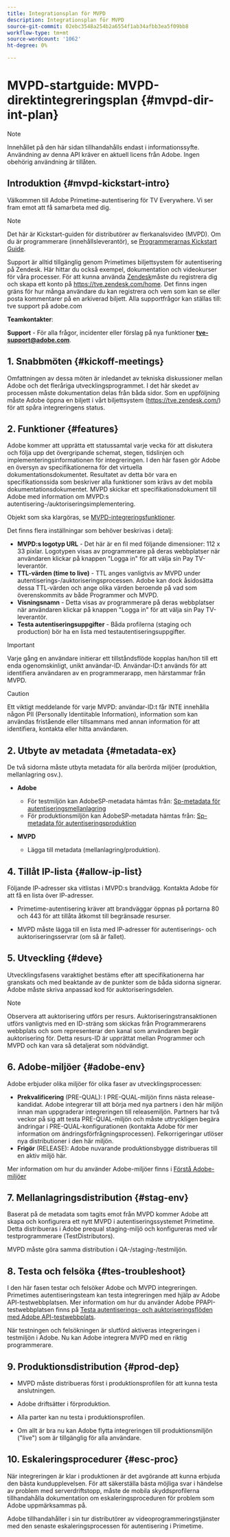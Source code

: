 ```yaml
---
title: Integrationsplan för MVPD
description: Integrationsplan för MVPD
source-git-commit: 02ebc3548a254b2a6554f1ab34afbb3ea5f09bb8
workflow-type: tm+mt
source-wordcount: '1062'
ht-degree: 0%

---
```


# MVPD-startguide: MVPD-direktintegreringsplan {#mvpd-dir-int-plan}

>[!NOTE]
>
>Innehållet på den här sidan tillhandahålls endast i informationssyfte. Användning av denna API kräver en aktuell licens från Adobe. Ingen obehörig användning är tillåten.

## Introduktion {#mvpd-kickstart-intro}

Välkommen till Adobe Primetime-autentisering för TV Everywhere.  Vi ser fram emot att få samarbeta med dig.

>[!NOTE]
>
>Det här är Kickstart-guiden för distributörer av flerkanalsvideo (MVPD). Om du är programmerare (innehållsleverantör), se [Programmerarnas Kickstart Guide](/help/authentication/programmer-kickstart-guide.md).

Support är alltid tillgänglig genom Primetimes biljettsystem för autentisering på Zendesk. Här hittar du också exempel, dokumentation och videokurser för våra processer. För att kunna använda [Zendesk](https://adobeprimetime.zendesk.com/)måste du registrera dig och skapa ett konto på https://tve.zendesk.com/home. Det finns ingen gräns för hur många användare du kan registrera och vem som kan se eller posta kommentarer på en arkiverad biljett. Alla supportfrågor kan ställas till: tve support på adobe.com

**Teamkontakter**:

**Support** - För alla frågor, incidenter eller förslag på nya funktioner **tve-support@adobe.com**.

## 1. Snabbmöten {#kickoff-meetings}

Omfattningen av dessa möten är inledandet av tekniska diskussioner mellan Adobe och det fleråriga utvecklingsprogrammet. I det här skedet av processen måste dokumentation delas från båda sidor. Som en uppföljning måste Adobe öppna en biljett i vårt biljettsystem (https://tve.zendesk.com/) för att spåra integreringens status.

## 2. Funktioner {#features}

Adobe kommer att upprätta ett statussamtal varje vecka för att diskutera och följa upp det övergripande schemat, stegen, tidslinjen och implementeringsinformationen för integreringen. I den här fasen gör Adobe en översyn av specifikationerna för det virtuella dokumentationsdokumentet. Resultatet av detta bör vara en specifikationssida som beskriver alla funktioner som krävs av det mobila dokumentationsdokumentet. MVPD skickar ett specifikationsdokument till Adobe med information om MVPD:s autentisering-/auktoriseringsimplementering.

Objekt som ska klargöras, se [MVPD-integreringsfunktioner](/help/authentication/mvpd-integr-features.md).

Det finns flera inställningar som behöver beskrivas i detalj:

* **MVPD:s logotyp URL** - Det här är en fil med följande dimensioner: 112 x 33 pixlar. Logotypen visas av programmerare på deras webbplatser när användaren klickar på knappen &quot;Logga in&quot; för att välja sin Pay TV-leverantör.
* **TTL-värden (time to live)** - TTL anges vanligtvis av MVPD under autentiserings-/auktoriseringsprocessen. Adobe kan dock åsidosätta dessa TTL-värden och ange olika värden beroende på vad som överenskommits av både Programmer och MVPD.
* **Visningsnamn** - Detta visas av programmerare på deras webbplatser när användaren klickar på knappen &quot;Logga in&quot; för att välja sin Pay TV-leverantör.
* **Testa autentiseringsuppgifter** - Båda profilerna (staging och production) bör ha en lista med testautentiseringsuppgifter.

>[!IMPORTANT]
>
>Varje gång en användare initierar ett tillståndsflöde kopplas han/hon till ett enda ogenomskinligt, unikt användar-ID.  Användar-ID:t används för att identifiera användaren av en programmerarapp, men härstammar från MVPD.

>[!CAUTION]
>
>Ett viktigt meddelande för varje MVPD: användar-ID:t får INTE innehålla någon PII (Personally Identiitable Information), information som kan användas fristående eller tillsammans med annan information för att identifiera, kontakta eller hitta användaren.

## 2. Utbyte av metadata {#metadata-ex}

De två sidorna måste utbyta metadata för alla berörda miljöer (produktion, mellanlagring osv.).

* **Adobe**
   * För testmiljön kan AdobeSP-metadata hämtas från: [Sp-metadata för autentiseringsmellanlagring](https://sp.auth-staging.adobe.com/sp/metadata)
   * För produktionsmiljön kan AdobeSP-metadata hämtas från: [Sp-metadata för autentiseringsproduktion](https://sp.auth.adobe.com/sp/metadata)

* **MVPD**
   * Lägga till metadata (mellanlagring/produktion).

## 4. Tillåt IP-lista {#allow-ip-list}

Följande IP-adresser ska vitlistas i MVPD:s brandvägg. Kontakta Adobe för att få en lista över IP-adresser.

* Primetime-autentisering kräver att brandväggar öppnas på portarna 80 och 443 för att tillåta åtkomst till begränsade resurser.

* MVPD måste lägga till en lista med IP-adresser för autentiserings- och auktoriseringsservrar (om så är fallet).

## 5. Utveckling {#deve}

Utvecklingsfasens varaktighet bestäms efter att specifikationerna har granskats och med beaktande av de punkter som de båda sidorna signerar. Adobe måste skriva anpassad kod för auktoriseringsdelen.

>[!NOTE]
>
>Observera att auktorisering utförs per resurs. Auktoriseringstransaktionen utförs vanligtvis med en ID-sträng som skickas från Programmerarens webbplats och som representerar den kanal som användaren begär auktorisering för. Detta resurs-ID är upprättat mellan Programmer och MVPD och kan vara så detaljerat som nödvändigt.

## 6. Adobe-miljöer {#adobe-env}

Adobe erbjuder olika miljöer för olika faser av utvecklingsprocessen:

* **Prekvalificering** (PRE-QUAL): I PRE-QUAL-miljön finns nästa release-kandidat. Adobe integrerar till att börja med nya partners i den här miljön innan man uppgraderar integreringen till releasemiljön. Partners har två veckor på sig att testa PRE-QUAL-miljön och måste uttryckligen begära ändringar i PRE-QUAL-konfigurationen (kontakta Adobe för mer information om ändringsförfrågningsprocessen). Felkorrigeringar utlöser nya distributioner i den här miljön.
* **Frigör** (RELEASE): Adobe nuvarande produktionsbygge distribueras till en aktiv miljö här.

Mer information om hur du använder Adobe-miljöer finns i [Förstå Adobe-miljöer](/help/authentication/understanding-the-adobe-environments.md)

## 7. Mellanlagringsdistribution {#stag-env}

Baserat på de metadata som tagits emot från MVPD kommer Adobe att skapa och konfigurera ett nytt MVPD i autentiseringssystemet Primetime. Detta distribueras i Adobe prequal staging-miljö och konfigureras med vår testprogrammerare (TestDistributors).

MVPD måste göra samma distribution i QA-/staging-/testmiljön.

## 8. Testa och felsöka {#tes-troubleshoot}

I den här fasen testar och felsöker Adobe och MVPD integreringen. Primetimes autentiseringsteam kan testa integreringen med hjälp av Adobe API-testwebbplatsen. Mer information om hur du använder Adobe PPAPI-testwebbplatsen finns på [Testa autentiserings- och auktoriseringsflöden med Adobe API-testwebbplats](/help/authentication/test-authn-authz-flows-using-adobes-api-test-site.md).

När testningen och felsökningen är slutförd aktiveras integreringen i testmiljön i Adobe. Nu kan Adobe integrera MVPD med en riktig programmerare.

## 9. Produktionsdistribution {#prod-dep}

* MVPD måste distribueras först i produktionsprofilen för att kunna testa anslutningen.

* Adobe driftsätter i förproduktion.

* Alla parter kan nu testa i produktionsprofilen.

* Om allt är bra nu kan Adobe flytta integreringen till produktionsmiljön (&quot;live&quot;) som är tillgänglig för alla användare.

## 10. Eskaleringsprocedurer {#esc-proc}

När integreringen är klar i produktionen är det avgörande att kunna erbjuda den bästa kundupplevelsen. För att säkerställa bästa möjliga svar i händelse av problem med serverdriftstopp, måste de mobila skyddsprofilerna tillhandahålla dokumentation om eskaleringsproceduren för problem som Adobe uppmärksammas på.

Adobe tillhandahåller i sin tur distributörer av videoprogrammeringstjänster med den senaste eskaleringsprocessen för autentisering i Primetime.


<!--- [!RELATEDINFORMATION]
>
>* [Programmer Kickstart Guide](/help/authentication/programmer-kickstart-guide.md)
>* [MVPD Integration Guide](/help/authentication/mvpd-integr-features.md)
-->
